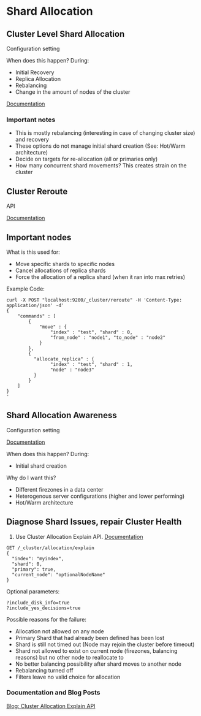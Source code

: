 # Shard Allocation #

##  Cluster Level Shard Allocation ##
Configuration setting

When does this happen? During:
* Initial Recovery
* Replica Allocation
* Rebalancing
* Change in the amount of nodes of the cluster

[Documentation](https://www.elastic.co/guide/en/elasticsearch/reference/current/shards-allocation.html)

### Important notes ###
* This is mostly rebalancing (interesting in case of changing cluster size) and recovery
* These options do not manage initial shard creation (See: Hot/Warm architecture)
* Decide on targets for re-allocation (all or primaries only)
* How many concurrent shard movements? This creates strain on the cluster

## Cluster Reroute ##
API

[Documentation](https://www.elastic.co/guide/en/elasticsearch/reference/current/cluster-reroute.html)

## Important nodes ##
What is this used for:
* Move specific shards to specific nodes
* Cancel allocations of replica shards
* Force the allocation of a replica shard (when it ran into max retries)

Example Code:
```
curl -X POST "localhost:9200/_cluster/reroute" -H 'Content-Type: application/json' -d'
{
    "commands" : [
        {
            "move" : {
                "index" : "test", "shard" : 0,
                "from_node" : "node1", "to_node" : "node2"
            }
        },
        {
          "allocate_replica" : {
                "index" : "test", "shard" : 1,
                "node" : "node3"
          }
        }
    ]
}
'
```

## Shard Allocation Awareness ##
Configuration setting

[Documentation](https://www.elastic.co/guide/en/elasticsearch/reference/current/allocation-awareness.html)

When does this happen? During:
* Initial shard creation

Why do I want this?
* Different firezones in a data center
* Heterogenous server configurations (higher and lower performing)
* Hot/Warm architecture

## Diagnose Shard Issues, repair Cluster Health ##
1. Use Cluster Allocation Explain API. [Documentation](https://www.elastic.co/guide/en/elasticsearch/reference/current/cluster-allocation-explain.html)

```
GET /_cluster/allocation/explain
{
  "index": "myindex",
  "shard": 0,
  "primary": true,
  "current_node": "optionalNodeName"
}
```

Optional parameters:
```
?include_disk_info=true
?include_yes_decisions=true
```

Possible reasons for the failure:
* Allocation not allowed on any node
* Primary Shard that had already been defined has been lost
* Shard is still not timed out (Node may rejoin the cluster before timeout)
* Shard not allowed to exist on current node (firezones, balancing reasons) but no other node to reallocate to
* No better balancing possibility after shard moves to another node
* Rebalancing turned off
* Filters leave no valid choice for allocation


### Documentation and Blog Posts ###
[Blog: Cluster Allocation Explain API](https://www.elastic.co/blog/red-elasticsearch-cluster-panic-no-longer)